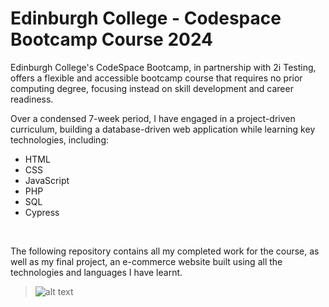 # Edinburgh College - Codespace Bootcamp Course 2024

Edinburgh College's CodeSpace Bootcamp, in partnership with 2i Testing, offers a flexible and accessible bootcamp course that requires no prior computing degree, focusing instead on skill development and career readiness.

Over a condensed 7-week period, I have engaged in a project-driven curriculum, building a database-driven web application while learning key technologies, including:
* HTML
* CSS
* JavaScript
* PHP
* SQL
* Cypress
<br/>

The following repository contains all my completed work for the course, as well as my final project, an e-commerce website built using all the technologies and languages I have learnt. 

> ![alt text](https://github.com/sarahsbtn/readMeResources/blob/main/CSECbanner.png "CSEC Banner")
